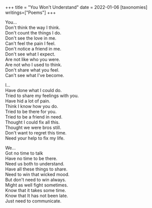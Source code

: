+++
title = "You Won't Understand"
date = 2022-01-06
[taxonomies]
writings=["Poems"]
+++

You...  
Don't think the way I think.  
Don't count the things I do.  
Don't see the love in me.  
Can't feel the pain I feel.  
Don't notice a friend in me.  
Don't see what I expect.  
Are not like who you were.  
Are not who I used to think.  
Don't share what you feel.  
Can't see what I've become.  
  
I...  
Have done what I could do.  
Tried to share my feelings with you.  
Have hid a lot of pain.  
Think I know how you do.  
Tried to be there for you.  
Tried to be a friend in need.  
Thought I could fix all this.  
Thought we were bros still.  
Don't want to regret this time.  
Need your help to fix my life.  
  
We...  
Got no time to talk  
Have no time to be there.  
Need us both to understand.  
Have all these things to share.  
Need to win that wicked mood.  
But don't need to win always.  
Might as well fight sometimes.  
Know that it takes some time.  
Know that It has not been late.  
Just need to communicate.  
